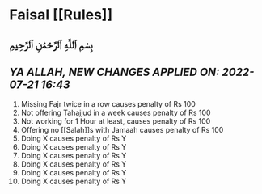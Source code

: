 # Faisal [[Rules]]

بِسْمِ ٱللَّٰهِ ٱلرَّحْمَٰنِ ٱلرَّحِيمِ
---

***YA ALLAH, NEW CHANGES APPLIED ON:
2022-07-21 16:43*** 
---

1. Missing Fajr twice in a row causes penalty of Rs 100
2. Not offering Tahajjud in a week causes penalty of Rs 100
3. Not working for 1 Hour at least, causes penalty of Rs 100
4. Offering no [[Salah]]s with Jamaah causes penalty of Rs 100
5. Doing X causes penalty of Rs Y
6. Doing X causes penalty of Rs Y
7. Doing X causes penalty of Rs Y
8. Doing X causes penalty of Rs Y
9. Doing X causes penalty of Rs Y
10. Doing X causes penalty of Rs Y